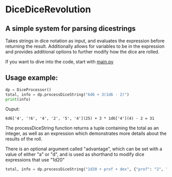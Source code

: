 # DiceDiceRevolution
## A simple system for parsing dicestrings

Takes strings in dice notation as input, and evaluates the expression before returning the result. Additionally allows for variables to be in the expression and provides additional options to further modify how the dice are rolled.

If you want to dive into the code, start with [main.py](./src/main.py)

## Usage example:

```python
dp = DiceProcessor()
total, info = dp.processDiceString("6d6 + 3(1d6 - 2)")
print(info)
```

Ouput: 
```
6d6['4', '!6', '4', '2', '5', '4'](25) + 3 * 1d6['4'](4) - 2 = 31
```

The processDiceString function returns a tuple containing the total as an integer, as well as an expression which demonstrates more details about the results of the roll.

There is an optional argument called "advantage", which can be set with a value of either "a" or "d", and is used as shorthand to modify dice expressions that use "1d20"

```python
total, info = dp.processDiceString("1d20 + prof + dex", {"prof": "2", "dex": "3"}, advantage="a")
```
